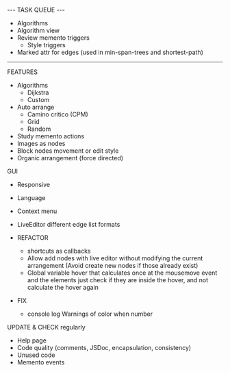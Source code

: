 
--- TASK QUEUE ---

- Algorithms
- Algorithm view
- Review memento triggers
  - Style triggers
- Marked attr for edges (used in min-span-trees and shortest-path)

------------------

FEATURES
  - Algorithms 
    - Dijkstra
    - Custom
  - Auto arrange
    - Camino critico (CPM)
    - Grid
    - Random
  - Study memento actions
  - Images as nodes
  - Block nodes movement or edit style
  - Organic arrangement (force directed)

GUI
  - Responsive
  - Language
  - Context menu
  - LiveEditor different edge list formats


- REFACTOR 
  - shortcuts as callbacks
  - Allow add nodes with live editor without modifying the current arrangement (Avoid create new nodes if those already exist)
  - Global variable hover that calculates once at the mousemove event and the elements just check if they are inside the hover, and not calculate the hover again


- FIX
  - console log Warnings of color when number


UPDATE & CHECK regularly
  - Help page
  - Code quality (comments, JSDoc, encapsulation, consistency)
  - Unused code
  - Memento events